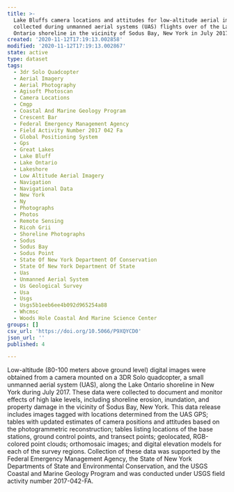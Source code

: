 ```yaml
---
title: >-
  Lake Bluffs camera locations and attitudes for low-altitude aerial images
  collected during unmanned aerial systems (UAS) flights over of the Lake
  Ontario shoreline in the vicinity of Sodus Bay, New York in July 2017
created: '2020-11-12T17:19:13.002858'
modified: '2020-11-12T17:19:13.002867'
state: active
type: dataset
tags:
  - 3dr Solo Quadcopter
  - Aerial Imagery
  - Aerial Photography
  - Agisoft Photoscan
  - Camera Locations
  - Cmgp
  - Coastal And Marine Geology Program
  - Crescent Bar
  - Federal Emergency Management Agency
  - Field Activity Number 2017 042 Fa
  - Global Positioning System
  - Gps
  - Great Lakes
  - Lake Bluff
  - Lake Ontario
  - Lakeshore
  - Low Altitude Aerial Imagery
  - Navigation
  - Navigational Data
  - New York
  - Ny
  - Photographs
  - Photos
  - Remote Sensing
  - Ricoh Grii
  - Shoreline Photographs
  - Sodus
  - Sodus Bay
  - Sodus Point
  - State Of New York Department Of Conservation
  - State Of New York Department Of State
  - Uas
  - Unmanned Aerial System
  - Us Geological Survey
  - Usa
  - Usgs
  - Usgs5b1eeb6ee4b092d965254a88
  - Whcmsc
  - Woods Hole Coastal And Marine Science Center
groups: []
csv_url: 'https://doi.org/10.5066/P9XQYCD0'
json_url: ''
published: 4

---
```

Low-altitude (80-100 meters above ground level) digital images were obtained from a camera mounted on a 3DR Solo quadcopter, a small unmanned aerial system (UAS), along the Lake Ontario shoreline in New York during July 2017. These data were collected to document and monitor effects of high lake levels, including shoreline erosion, inundation, and property damage in the vicinity of Sodus Bay, New York. This data release includes images tagged with locations determined from the UAS GPS; tables with updated estimates of camera positions and attitudes based on the photogrammetric reconstruction; tables listing locations of the base stations, ground control points, and transect points; geolocated, RGB-colored point clouds; orthomosaic images; and digital elevation models for each of the survey regions. Collection of these data was supported by the Federal Emergency Management Agency, the State of New York Departments of State and Environmental Conservation, and the USGS Coastal and Marine Geology Program and was conducted under USGS field activity number 2017-042-FA.
